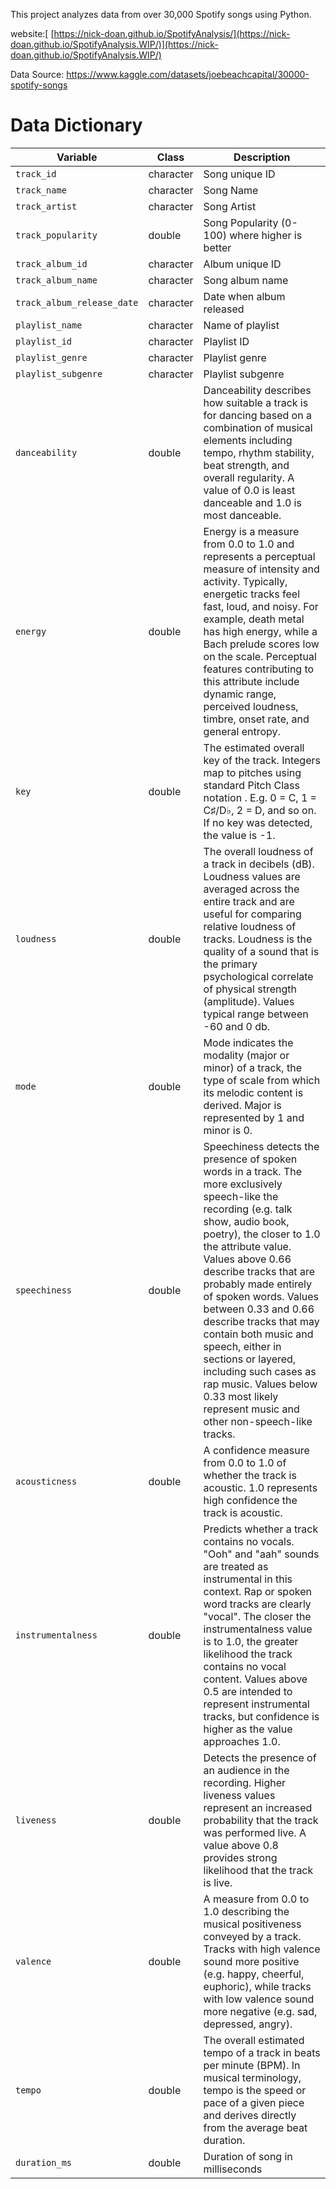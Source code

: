 This project analyzes data from over 30,000 Spotify songs using Python. 

website:[ [https://nick-doan.github.io/SpotifyAnalysis/](https://nick-doan.github.io/SpotifyAnalysis.WIP/)](https://nick-doan.github.io/SpotifyAnalysis.WIP/)

Data Source: https://www.kaggle.com/datasets/joebeachcapital/30000-spotify-songs

# Data Dictionary

| Variable                     | Class      | Description                                                                                                                                                                                                                     |
|------------------------------|------------|---------------------------------------------------------------------------------------------------------------------------------------------------------------------------------------------------------------------------------|
| `track_id`                   | character  | Song unique ID                                                                                                                                                                                                                  |
| `track_name`                 | character  | Song Name                                                                                                                                                                                                                       |
| `track_artist`               | character  | Song Artist                                                                                                                                                                                                                     |
| `track_popularity`           | double     | Song Popularity (0-100) where higher is better                                                                                                                                                                                  |
| `track_album_id`             | character  | Album unique ID                                                                                                                                                                                                                 |
| `track_album_name`           | character  | Song album name                                                                                                                                                                                                                 |
| `track_album_release_date`   | character  | Date when album released                                                                                                                                                                                                        |
| `playlist_name`              | character  | Name of playlist                                                                                                                                                                                                                |
| `playlist_id`                | character  | Playlist ID                                                                                                                                                                                                                     |
| `playlist_genre`             | character  | Playlist genre                                                                                                                                                                                                                  |
| `playlist_subgenre`          | character  | Playlist subgenre                                                                                                                                                                                                               |
| `danceability`               | double     | Danceability describes how suitable a track is for dancing based on a combination of musical elements including tempo, rhythm stability, beat strength, and overall regularity. A value of 0.0 is least danceable and 1.0 is most danceable. |
| `energy`                     | double     | Energy is a measure from 0.0 to 1.0 and represents a perceptual measure of intensity and activity. Typically, energetic tracks feel fast, loud, and noisy. For example, death metal has high energy, while a Bach prelude scores low on the scale. Perceptual features contributing to this attribute include dynamic range, perceived loudness, timbre, onset rate, and general entropy. |
| `key`                        | double     | The estimated overall key of the track. Integers map to pitches using standard Pitch Class notation . E.g. 0 = C, 1 = C♯/D♭, 2 = D, and so on. If no key was detected, the value is -1.                                          |
| `loudness`                   | double     | The overall loudness of a track in decibels (dB). Loudness values are averaged across the entire track and are useful for comparing relative loudness of tracks. Loudness is the quality of a sound that is the primary psychological correlate of physical strength (amplitude). Values typical range between -60 and 0 db.                |
| `mode`                       | double     | Mode indicates the modality (major or minor) of a track, the type of scale from which its melodic content is derived. Major is represented by 1 and minor is 0.                                                                  |
| `speechiness`                | double     | Speechiness detects the presence of spoken words in a track. The more exclusively speech-like the recording (e.g. talk show, audio book, poetry), the closer to 1.0 the attribute value. Values above 0.66 describe tracks that are probably made entirely of spoken words. Values between 0.33 and 0.66 describe tracks that may contain both music and speech, either in sections or layered, including such cases as rap music. Values below 0.33 most likely represent music and other non-speech-like tracks. |
| `acousticness`               | double     | A confidence measure from 0.0 to 1.0 of whether the track is acoustic. 1.0 represents high confidence the track is acoustic.                                                                                                     |
| `instrumentalness`           | double     | Predicts whether a track contains no vocals. "Ooh" and "aah" sounds are treated as instrumental in this context. Rap or spoken word tracks are clearly "vocal". The closer the instrumentalness value is to 1.0, the greater likelihood the track contains no vocal content. Values above 0.5 are intended to represent instrumental tracks, but confidence is higher as the value approaches 1.0. |
| `liveness`                   | double     | Detects the presence of an audience in the recording. Higher liveness values represent an increased probability that the track was performed live. A value above 0.8 provides strong likelihood that the track is live.             |
| `valence`                    | double     | A measure from 0.0 to 1.0 describing the musical positiveness conveyed by a track. Tracks with high valence sound more positive (e.g. happy, cheerful, euphoric), while tracks with low valence sound more negative (e.g. sad, depressed, angry). |
| `tempo`                      | double     | The overall estimated tempo of a track in beats per minute (BPM). In musical terminology, tempo is the speed or pace of a given piece and derives directly from the average beat duration.                                        |
| `duration_ms`                | double     | Duration of song in milliseconds                                                                                                                                                                                                |
